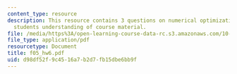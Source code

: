 ```yaml
---
content_type: resource
description: This resource contains 3 questions on numerical optimization to test
  students understanding of course material.
file: /media/https%3A/open-learning-course-data-rc.s3.amazonaws.com/10-34-numerical-methods-applied-to-chemical-engineering-fall-2005/d98df52f9c4516a7b2d7fb15dbe6bb9f_f05_hw6.pdf
file_type: application/pdf
resourcetype: Document
title: f05_hw6.pdf
uid: d98df52f-9c45-16a7-b2d7-fb15dbe6bb9f
---
```

